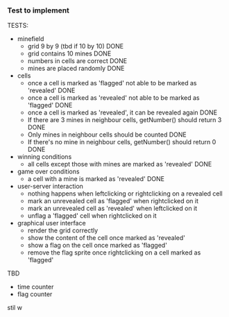 
### Test to implement
TESTS:
- minefield
  - grid 9 by 9 (tbd if 10 by 10) DONE         
  - grid contains 10 mines DONE
  - numbers in cells are correct DONE
  - mines are placed randomly DONE
- cells
  - once a cell is marked as 'flagged' not able to be marked as 'revealed' DONE
  - once a cell is marked as 'revealed' not able to be marked as 'flagged' DONE
  - once a cell is marked as 'revealed', it can be revealed again DONE
  - If there are 3 mines in neighbour cells, getNumber() should return 3 DONE
  - Only mines in neighbour cells should be counted DONE
  - If there's no mine in neighbour cells, getNumber() should return 0 DONE
- winning conditions
  - all cells except those with mines are marked as 'revealed' DONE
- game over conditions 
  - a cell with a mine is marked as 'revealed' DONE
- user-server interaction
  - nothing happens when leftclicking or rightclicking on a revealed cell 
  - mark an unrevealed cell as 'flagged' when rightclicked on it
  - mark an unrevealed cell as 'revealed' when leftclicked on it
  - unflag a 'flagged' cell when rightclicked on it
- graphical user interface 
  - render the grid correctly 
  - show the content of the cell once marked as 'revealed'
  - show a flag on the cell once marked as 'flagged'
  - remove the flag sprite once rightclicking on a cell marked as 'flagged'

TBD
- time counter
- flag counter 
  
stil w
